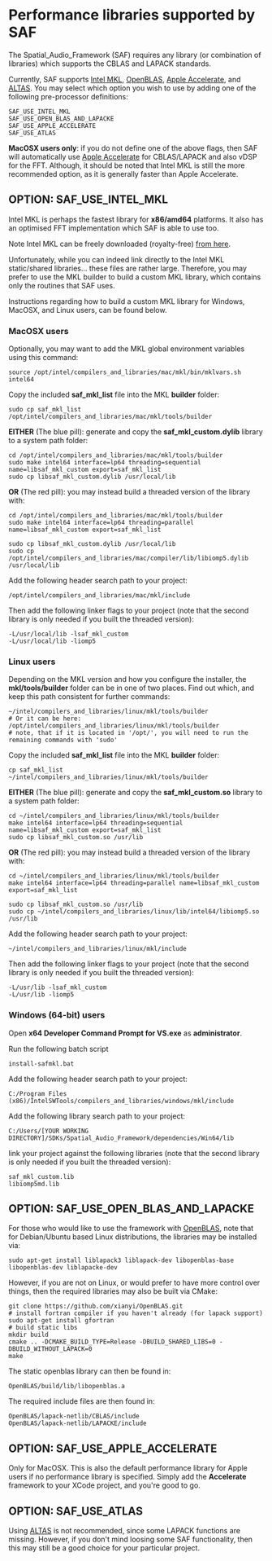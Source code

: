 # Performance libraries supported by SAF

The Spatial_Audio_Framework (SAF) requires any library (or combination of libraries) which supports the CBLAS and LAPACK standards. 

Currently, SAF supports [Intel MKL](https://software.intel.com/en-us/articles/free-ipsxe-tools-and-libraries), [OpenBLAS](https://github.com/xianyi/OpenBLAS), [Apple Accelerate](https://developer.apple.com/documentation/accelerate), and [ALTAS](http://math-atlas.sourceforge.net/). You may select which option you wish to use by adding one of the following pre-processor definitions:

```
SAF_USE_INTEL_MKL
SAF_USE_OPEN_BLAS_AND_LAPACKE
SAF_USE_APPLE_ACCELERATE
SAF_USE_ATLAS
```

**MacOSX users only**: if you do not define one of the above flags, then SAF will automatically use [Apple Accelerate](https://developer.apple.com/documentation/accelerate) for CBLAS/LAPACK and also vDSP for the FFT. Although, it should be noted that Intel MKL is still the more recommended option, as it is generally faster than Apple Accelerate.


## OPTION: SAF_USE_INTEL_MKL

Intel MKL is perhaps the fastest library for **x86/amd64** platforms. It also has an optimised FFT implementation which SAF is able to use too. 

Note Intel MKL can be freely downloaded (royalty-free) [from here](https://software.intel.com/en-us/articles/free-ipsxe-tools-and-libraries). 

Unfortunately, while you can indeed link directly to the Intel MKL static/shared libraries... these files are rather large. Therefore, you may prefer to use the MKL builder to build a custom MKL library, which contains only the routines that SAF uses.

Instructions regarding how to build a custom MKL library for Windows, MacOSX, and Linux users, can be found below.

### MacOSX users 

Optionally, you may want to add the MKL global environment variables using this command:

```
source /opt/intel/compilers_and_libraries/mac/mkl/bin/mklvars.sh intel64
```

Copy the included **saf_mkl_list** file into the MKL **builder** folder:

```
sudo cp saf_mkl_list /opt/intel/compilers_and_libraries/mac/mkl/tools/builder
```

**EITHER** (The blue pill): generate and copy the **saf_mkl_custom.dylib** library to a system path folder:

```
cd /opt/intel/compilers_and_libraries/mac/mkl/tools/builder
sudo make intel64 interface=lp64 threading=sequential name=libsaf_mkl_custom export=saf_mkl_list
sudo cp libsaf_mkl_custom.dylib /usr/local/lib
```

**OR** (The red pill): you may instead build a threaded version of the library with:

```
cd /opt/intel/compilers_and_libraries/mac/mkl/tools/builder
sudo make intel64 interface=lp64 threading=parallel name=libsaf_mkl_custom export=saf_mkl_list

sudo cp libsaf_mkl_custom.dylib /usr/local/lib
sudo cp /opt/intel/compilers_and_libraries/mac/compiler/lib/libiomp5.dylib /usr/local/lib
```

Add the following header search path to your project:

```
/opt/intel/compilers_and_libraries/mac/mkl/include
```

Then add the following linker flags to your project (note that the second library is only needed if you built the threaded version):

```
-L/usr/local/lib -lsaf_mkl_custom
-L/usr/local/lib -liomp5    
```

### Linux users

Depending on the MKL version and how you configure the installer, the **mkl/tools/builder** folder can be in one of two places. Find out which, and keep this path consistent for further commands:

```
~/intel/compilers_and_libraries/linux/mkl/tools/builder
# Or it can be here:
/opt/intel/compilers_and_libraries/linux/mkl/tools/builder
# note, that if it is located in '/opt/', you will need to run the remaining commands with 'sudo'
```

Copy the included **saf_mkl_list** file into the MKL **builder** folder:
```
cp saf_mkl_list ~/intel/compilers_and_libraries/linux/mkl/tools/builder
```

**EITHER** (The blue pill): generate and copy the **saf_mkl_custom.so** library to a system path folder:

```
cd ~/intel/compilers_and_libraries/linux/mkl/tools/builder
make intel64 interface=lp64 threading=sequential name=libsaf_mkl_custom export=saf_mkl_list
sudo cp libsaf_mkl_custom.so /usr/lib
```

**OR** (The red pill): you may instead build a threaded version of the library with:

```
cd ~/intel/compilers_and_libraries/linux/mkl/tools/builder
make intel64 interface=lp64 threading=parallel name=libsaf_mkl_custom export=saf_mkl_list

sudo cp libsaf_mkl_custom.so /usr/lib
sudo cp ~/intel/compilers_and_libraries/linux/lib/intel64/libiomp5.so /usr/lib
```

Add the following header search path to your project:

```
~/intel/compilers_and_libraries/linux/mkl/include
```

Then add the following linker flags to your project (note that the second library is only needed if you built the threaded version):

```
-L/usr/lib -lsaf_mkl_custom
-L/usr/lib -liomp5
```

### Windows (64-bit) users

Open **x64 Developer Command Prompt for VS.exe** as **administrator**.

Run the following batch script

```
install-safmkl.bat
```

Add the following header search path to your project:

```
C:/Program Files (x86)/IntelSWTools/compilers_and_libraries/windows/mkl/include
```

Add the following library search path to your project:

```
C:/Users/[YOUR WORKING DIRECTORY]/SDKs/Spatial_Audio_Framework/dependencies/Win64/lib
```

link your project against the following libraries (note that the second library is only needed if you built the threaded version):
```
saf_mkl_custom.lib
libiomp5md.lib
```

## OPTION: SAF_USE_OPEN_BLAS_AND_LAPACKE

For those who would like to use the framework with [OpenBLAS](https://github.com/xianyi/OpenBLAS), note that for Debian/Ubuntu based Linux distributions, the libraries may be installed via:

```
sudo apt-get install liblapack3 liblapack-dev libopenblas-base libopenblas-dev liblapacke-dev
```

However, if you are not on Linux, or would prefer to have more control over things, then the required libraries may also be built via CMake:

```
git clone https://github.com/xianyi/OpenBLAS.git
# install fortran compiler if you haven't already (for lapack support)
sudo apt-get install gfortran
# build static libs
mkdir build
cmake .. -DCMAKE_BUILD_TYPE=Release -DBUILD_SHARED_LIBS=0 -DBUILD_WITHOUT_LAPACK=0
make 
```

The static openblas library can then be found in:
```
OpenBLAS/build/lib/libopenblas.a
```

The required include files are then found in:
```
OpenBLAS/lapack-netlib/CBLAS/include
OpenBLAS/lapack-netlib/LAPACKE/include
```

## OPTION: SAF_USE_APPLE_ACCELERATE

Only for MacOSX. This is also the default performance library for Apple users if no performance library is specified. Simply add the **Accelerate** framework to your XCode project, and you're good to go.


## OPTION: SAF_USE_ATLAS

Using [ALTAS](http://math-atlas.sourceforge.net/) is not recommended, since some LAPACK functions are missing. However, if you don't mind loosing some SAF functionality, then this may still be a good choice for your particular project.